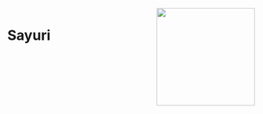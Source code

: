 <img align="right" src="https://cdn.discordapp.com/attachments/735555568265199737/756390923260264458/20760160.png" height="200" width="200">

# Sayuri
